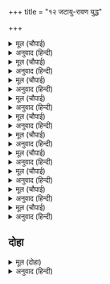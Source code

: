 +++
title = "१२ जटायु-रावण युद्ध"

+++


<details><summary>मूल (चौपाई)</summary>

गीधराज सुनि आरत बानी।  
रघुकुलतिलक नारि पहिचानी॥  
अधम निसाचर लीन्हें जाई।  
जिमि मलेछ बस कपिला गाई॥
</details>

<details><summary>अनुवाद (हिन्दी)</summary>

गृध्रराज जटायूने सीतेचे दुःखी बोलणे ऐकून ओळखले की, ही रघुकुलतिलक श्रीरघुनाथांची पत्नी आहे. त्याला दिसले की, कपिला गाय एखाद्या म्लेंच्छाच्या तावडीत सापडावी, तसा नीच राक्षस जबरदस्तीने तिला नेत आहे.॥ ४॥
</details>

<details><summary>मूल (चौपाई)</summary>

सीते पुत्रि करसि जनि त्रासा।  
करिहउँ जातुधान कर नासा॥  
धावा क्रोधवंत खग कैसें।  
छूटइ पबि परबत कहुँ जैसें॥
</details>

<details><summary>अनुवाद (हिन्दी)</summary>

तो म्हणाला, ‘हे सीते, भिऊ नकोस. मी या राक्षसाचा नाश करतो.’ असे म्हणून तो पक्षी रागारागाने धावून गेला. पर्वतावर वज्र कोसळावे तसा.॥ ५॥
</details>

<details><summary>मूल (चौपाई)</summary>

रे रे दुष्ट ठाढ़ किन होही।  
निर्भय चलेसि न जानेहि मोही॥  
आवत देखि कृतांत समाना।  
फिरि दसकंधर कर अनुमाना॥
</details>

<details><summary>अनुवाद (हिन्दी)</summary>

तो आह्वान देऊन म्हणाला, ‘अरे दुष्टा, थांबत का नाहीस? निर्भयपणे निघाला आहेस. तू मला ओळखले नाहीस?’ यमाप्रमाणे तो येत असल्याचे पाहून रावण वळला आणि मनात विचार करू लागला की,॥ ६॥
</details>

<details><summary>मूल (चौपाई)</summary>

की मैनाक कि खगपति होई।  
मम बल जान सहित पति सोई॥  
जाना जरठ जटायू एहा।  
मम कर तीरथ छाँड़िहि देहा॥
</details>

<details><summary>अनुवाद (हिन्दी)</summary>

हा एक तर मैनाक पर्वत आहे किंवा पक्ष्यांचा राजा गरुड. परंतु तो गरुड तर आपला स्वामी विष्णूप्रमाणे माझे बळ जाणतो. जवळ आल्यावर रावणाने ओळखले की ‘हा तर म्हातारा जटायू आहे. माझ्या हातरूपी तीर्थांत हा आपले शरीर सोडील.’॥ ७॥
</details>

<details><summary>मूल (चौपाई)</summary>

सुनत गीध क्रोधातुर धावा।  
कह सुनु रावन मोर सिखावा॥  
तजि जानकिहि कुसल गृह जाहू।  
नाहिं त अस होइहि बहुबाहू॥
</details>

<details><summary>अनुवाद (हिन्दी)</summary>

हे ऐकताच जटायू रागाने मोठॺा वेगाने धावून गेला आणि म्हणाला, ‘रावणा, माझे म्हणणे ऐक. जानकीला सोडून सुखरूप आपल्या घरी जा. नाहीतर अनेक भुजा असणाऱ्या, रावणा! असे होईलकी,॥ ८॥
</details>

<details><summary>मूल (चौपाई)</summary>

राम रोष पावक अति घोरा।  
होइहि सकल सलभ कुल तोरा॥  
उतरु न देत दसानन जोधा।  
तबहिं गीध धावा करि क्रोधा॥
</details>

<details><summary>अनुवाद (हिन्दी)</summary>

श्रीरामांच्या अत्यंत भयानक क्रोधाग्नीमध्ये तुझा संपूर्ण वंश पतंगाप्रमाणे भस्म होईल.’ वीर रावणाने काही उत्तर दिले नाही, तेव्हा तो क्रोधाने धावला.॥ ९॥
</details>

<details><summary>मूल (चौपाई)</summary>

धरि कच बिरथ कीन्ह महि गिरा।  
सीतहि राखि गीध पुनि फिरा॥  
चोचन्ह मारि बिदारेसि देही।  
दंड एक भइ मुरुछा तेही॥
</details>

<details><summary>अनुवाद (हिन्दी)</summary>

त्याने रावणाचे केस पकडून त्याला रथातून खाली खेचले. रावण पृथ्वीवर पडला. जटायूने सीतेला एका बाजूला बसविले आणि चोची मार-मारून रावणाचे शरीर विदीर्ण केले. त्याला थोडा वेळ मूर्च्छा आली.॥ १०॥
</details>

<details><summary>मूल (चौपाई)</summary>

तब सक्रोध निसिचर खिसिआना।  
काढ़ेसि परम कराल कृपाना॥  
काटेसि पंख परा खग धरनी।  
सुमिरि राम करि अदभुत करनी॥
</details>

<details><summary>अनुवाद (हिन्दी)</summary>

जेव्हा चिडलेल्या रावणाने क्रोधाने अत्यंत भयानक कटॺार घेतली आणि जटायूचे पंख कापून टाकले, तेव्हा अशाप्रकारे अद्भुत पराक्रम गाजवून जटायू श्रीरामांच्या लीलेंचे स्मरण करीत पृथ्वीवर पडला.॥ ११॥
</details>

<details><summary>मूल (चौपाई)</summary>

सीतहि जान चढ़ाइ बहोरी।  
चला उताइल त्रास न थोरी॥  
करति बिलाप जाति नभ सीता।  
ब्याध बिबस जनु मृगी सभीता॥
</details>

<details><summary>अनुवाद (हिन्दी)</summary>

सीतेला पुन्हा रथात घालून रावण लगबगीने निघाला. त्याला खूप भीती वाटत होती. सीता आकाशातून विलाप करीत जात होती. जणू व्याधाच्या जाळ्यात सापडलेली एखादी भयभीत हरिणी.॥ १२॥
</details>

<details><summary>मूल (चौपाई)</summary>

गिरि पर बैठे कपिन्ह निहारी।  
कहि हरि नाम दीन्ह पट डारी॥  
एहि बिधि सीतहि सो लै गयऊ।  
बन असोक महँ राखत भयऊ॥
</details>

<details><summary>अनुवाद (हिन्दी)</summary>

पर्वतावर बसलेल्या वानरांना पाहून सीतेने हरिनाम घेऊन आपली ओढणी खाली टाकली. अशाप्रकारे रावण सीतेला घेऊन गेला आणि तिला त्याने अशोकवनात नेऊन ठेवले.॥ १३॥
</details>

## दोहा


<details><summary>मूल (दोहा)</summary>

हारि परा खल बहु बिधि भय अरु प्रीति देखाइ।  
तब असोक पादप तर राखिसि जतन कराइ॥ २९(क)॥
</details>

<details><summary>अनुवाद (हिन्दी)</summary>

सीतेला अनेक प्रकारे भीती व प्रेम दाखवून तो दुष्ट थकला, तेव्हा त्याने तिच्या रक्षणाची व्यवस्था करून तिला अशोक वृक्षाखाली ठेवले.॥ २९(क)॥
</details>
